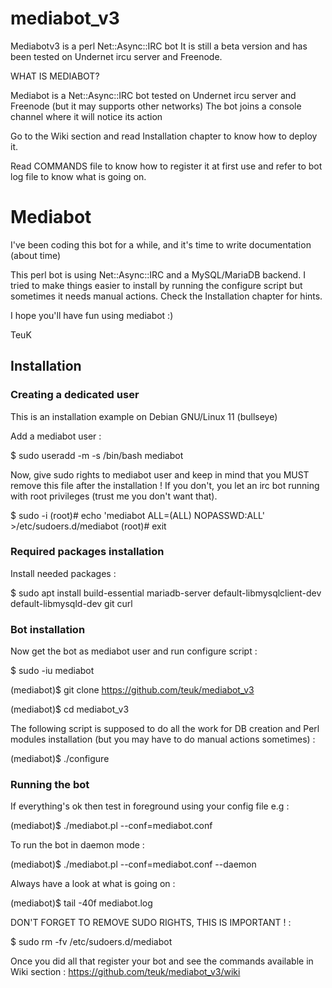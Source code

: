 # mediabot_v3

  Mediabotv3 is a perl Net::Async::IRC bot
  It is still a beta version and has been tested on Undernet ircu server and Freenode.

WHAT IS MEDIABOT?

  Mediabot is a Net::Async::IRC bot tested on Undernet ircu server and Freenode (but it may supports other networks)
  The bot joins a console channel where it will notice its action
  
  Go to the Wiki section and read Installation chapter to know how to deploy it.
  
  Read COMMANDS file to know how to register it at first use and refer to bot log file to know what is going on.


# Mediabot

I've been coding this bot for a while, and it's time to write documentation (about time)

This perl bot is using Net::Async::IRC and a MySQL/MariaDB backend. I tried to make things easier to install by running the configure script but sometimes it needs manual actions. Check the Installation chapter for hints.

I hope you'll have fun using mediabot :)

TeuK


## Installation

### Creating a dedicated user

This is an installation example on Debian GNU/Linux 11 (bullseye)

Add a mediabot user :

$ sudo useradd -m -s /bin/bash mediabot


Now, give sudo rights to mediabot user and keep in mind that you MUST remove this file after the installation !
If you don't, you let an irc bot running with root privileges (trust me you don't want that).

$ sudo -i
(root)# echo 'mediabot ALL=(ALL) NOPASSWD:ALL' >/etc/sudoers.d/mediabot
(root)# exit

### Required packages installation

Install needed packages :

$ sudo apt install build-essential mariadb-server default-libmysqlclient-dev default-libmysqld-dev git curl


### Bot installation

Now get the bot as mediabot user and run configure script :

$ sudo -iu mediabot

(mediabot)$ git clone https://github.com/teuk/mediabot_v3

(mediabot)$ cd mediabot_v3

The following script is supposed to do all the work for DB creation and Perl modules installation (but you may have to do manual actions sometimes) :

(mediabot)$ ./configure


### Running the bot

If everything's ok then test in foreground using your config file e.g :


(mediabot)$ ./mediabot.pl --conf=mediabot.conf


To run the bot in daemon mode :


(mediabot)$ ./mediabot.pl --conf=mediabot.conf --daemon

Always have a look at what is going on :

(mediabot)$ tail -40f mediabot.log


DON'T FORGET TO REMOVE SUDO RIGHTS, THIS IS IMPORTANT ! :

$ sudo rm -fv /etc/sudoers.d/mediabot

Once you did all that register your bot and see the commands available in Wiki section : https://github.com/teuk/mediabot_v3/wiki
